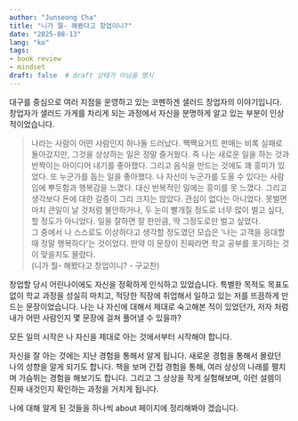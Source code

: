 ```yaml
---
author: "Junseong Cha"
title: "니가 뭘- 해봤다고 창업이니?"
date: "2025-08-13"
lang: "ko"
tags: 
- book review
- mindset
draft: false  # draft 상태가 아님을 명시
---
```


대구를 중심으로 여러 지점을 운영하고 있는 코펜하겐 샐러드 창업자의 이야기입니다. 창업자가 샐러드 가게를 차리게 되는 과정에서 자신을 분명하게 알고 있는 부분이 인상적이었습니다.

> 나라는 사람이 어떤 사람인지 하나둘 드러났다. 짹짹요거트 판매는 비록 실패로 돌아갔지만, 그것을 상상하는 일은 정말 즐거웠다. 즉 나는 새로운 일을 하는 것과 반짝이는 아이디어 내기를 좋아했다. 그리고 음식을 만드는 것에도 꽤 흥미가 있었다. 또 누군가를 돕는 일을 좋아했다. 나 자신이 누군가를 도울 수 있다는 사람임에 뿌듯함과 행복감을 느꼈다. 대신 반복적인 일에는 흥미를 못 느꼈다. 그리고 생각보다 돈에 대한 갈증이 그리 크지는 않았다. 관심이 없다는 아니었다. 못벌면 마치 큰일이 날 것처럼 불안하거나, 두 눈이 빨개질 정도로 너무 많이 벌고 싶다, 할 정도가 아니었다. 일을 잘하면 잘 한만큼, 딱 그정도로만 벌고 싶었다.\
> 그 중에서 나 스스로도 이상하다고 생각할 정도였던 모습은 '나는 고객을 응대할 때 정말 행복하다'는 것이었다. 만약 이 문장이 진짜라면 학교 공부를 포기하는 것이 맞을지도 몰랐다.\
> (니가 뭘- 해봤다고 창업이니? - 구교찬)

창업할 당시 어린나이에도 자신을 정확하게 인식하고 있었습니다. 특별한 목적도 목표도 없이 학교 과정을 성실히 마치고, 적당한 직장에 취업해서 일하고 있는 저를 뜨끔하게 만드는 문장이었습니다. 나는 나 자신에 대해서 제대로 숙고해본 적이 있었던가, 저자 처럼 내가 어떤 사람인지 몇 문장에 걸쳐 풀어낼 수 있을까?

모든 일의 시작은 나 자신을 제대로 아는 것에서부터 시작해야 합니다.

자신을 잘 아는 것에는 지난 경험을 통해서 알게 됩니다. 새로운 경험을 통해서 몰랐던 나의 성향을 알게 되기도 합니다. 책을 보며 간접 경험을 통해, 여러 상상의 나래를 펼치며 가슴뛰는 경험을 해보기도 합니다. 그리고 그 상상을 작게 실험해보며, 이런 설렘이 진짜 내것인지 확인하는 과정을 거치게 됩니다.

나에 대해 알게 된 것들을 하나씩 about 페이지에 정리해봐야 겠습니다.